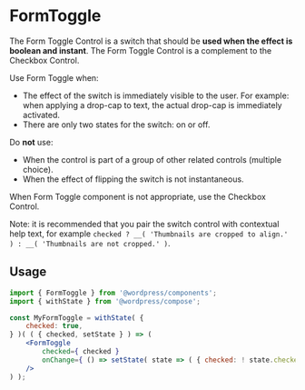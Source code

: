 # FormToggle

The Form Toggle Control is a switch that should be **used when the effect is boolean and instant**. The Form Toggle Control is a complement to the Checkbox Control.

Use Form Toggle when:

- The effect of the switch is immediately visible to the user. For example: when applying a drop-cap to text, the actual drop-cap is immediately activated.
- There are only two states for the switch: on or off.

Do **not** use:

- When the control is part of a group of other related controls (multiple choice).
- When the effect of flipping the switch is not instantaneous.

When Form Toggle component is not appropriate, use the Checkbox Control.

Note: it is recommended that you pair the switch control with contextual help text, for example `checked ? __( 'Thumbnails are cropped to align.' ) : __( 'Thumbnails are not cropped.' )`.

## Usage

```jsx
import { FormToggle } from '@wordpress/components';
import { withState } from '@wordpress/compose';

const MyFormToggle = withState( {
	checked: true,
} )( ( { checked, setState } ) => (
	<FormToggle 
		checked={ checked }
		onChange={ () => setState( state => ( { checked: ! state.checked } ) ) } 
	/>
) );
```
